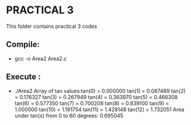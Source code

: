 # PRACTICAL 3
This folder contains practical 3 codes

## Compile:
* gcc -o Area2 Area2.c

## Execute :
* ./Area2
Array of tan values:tan(0) = 0.000000
tan(1) = 0.087489
tan(2) = 0.176327
tan(3) = 0.267949
tan(4) = 0.363970
tan(5) = 0.466308
tan(6) = 0.577350
tan(7) = 0.700208
tan(8) = 0.839100
tan(9) = 1.000000
tan(10) = 1.191754
tan(11) = 1.428148
tan(12) = 1.732051
Area under tan(x) from 0 to 60 degrees: 0.695045

